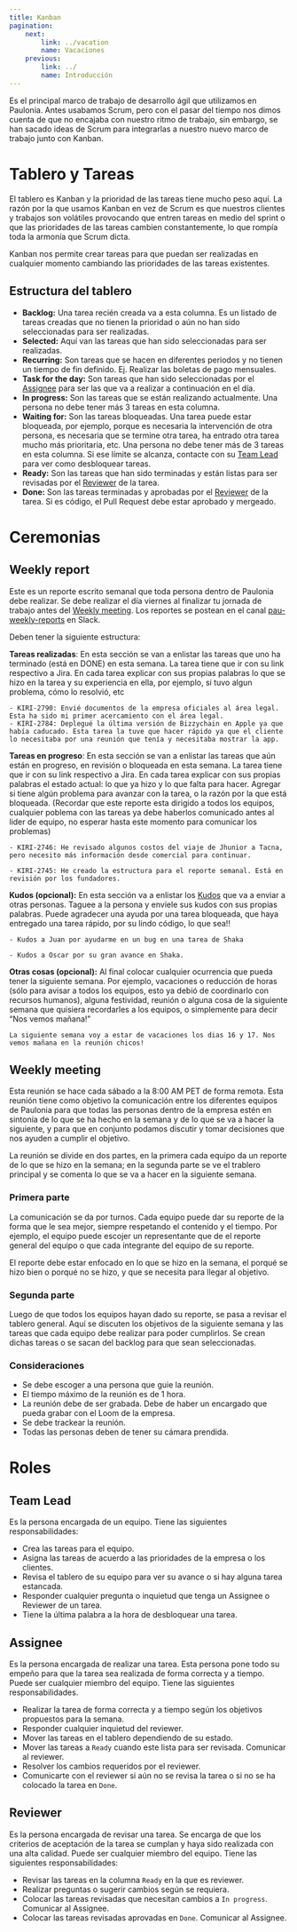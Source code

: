 ```yaml
---
title: Kanban
pagination:
    next:
        link: ../vacation
        name: Vacaciones
    previous:
        link: ../
        name: Introducción
---
```


Es el principal marco de trabajo de desarrollo ágil que utilizamos en Paulonia. Antes usabamos Scrum, pero con el pasar del tiempo nos dimos cuenta de que no encajaba con nuestro ritmo de trabajo, sin embargo, se han sacado ideas de Scrum para integrarlas a nuestro nuevo marco de trabajo junto con Kanban.

# Tablero y Tareas

El tablero es Kanban y la prioridad de las tareas tiene mucho peso aquí. La razón por la que usamos Kanban en vez de Scrum es que nuestros clientes y trabajos son volátiles provocando que entren tareas en medio del sprint o que las prioridades de las tareas cambien constantemente, lo que rompía toda la armonía que Scrum dicta.

Kanban nos permite crear tareas para que puedan ser realizadas en cualquier momento cambiando las prioridades de las tareas existentes.

## Estructura del tablero

- **Backlog:** Una tarea recién creada va a esta columna. Es un listado de tareas creadas que no tienen la prioridad o aún no han sido seleccionadas para ser realizadas.
- **Selected:** Aquí van las tareas que han sido seleccionadas para ser realizadas.
- **Recurring:** Son tareas que se hacen en diferentes periodos y no tienen un tiempo de fin definido. Ej. Realizar las boletas de pago mensuales.
- **Task for the day:** Son tareas que han sido seleccionadas por el [Assignee](#assignee) para ser las que va a realizar a continuación en el día.
- **In progress:** Son las tareas que se están realizando actualmente. Una persona no debe tener más 3 tareas en esta columna.
- **Waiting for:** Son las tareas bloqueadas. Una tarea puede estar bloqueada, por ejemplo, porque es necesaria la intervención de otra persona, es necesaria que se termine otra tarea, ha entrado otra tarea mucho más prioritaria, etc. Una persona no debe tener más de 3 tareas en esta columna. Si ese límite se alcanza, contacte con su [Team Lead](#team-lead) para ver como desbloquear tareas.
- **Ready:** Son las tareas que han sido terminadas y están listas para ser revisadas por el [Reviewer](#reviewer) de la tarea.
- **Done:** Son las tareas terminadas y aprobadas por el [Reviewer](#reviewer) de la tarea. Si es código, el Pull Request debe estar aprobado y mergeado.

# Ceremonias

## Weekly report

Este es un reporte escrito semanal que toda persona dentro de Paulonia debe realizar. Se debe realizar el día viernes al finalizar tu jornada de trabajo antes del [Weekly meeting](weekly-meeting). Los reportes se postean en el canal [pau-weekly-reports](https://paulonia.slack.com/archives/C04Q85ARNKW) en Slack.

Deben tener la siguiente estructura:

**Tareas realizadas**: En esta sección se van a enlistar las tareas que uno ha terminado (está en DONE) en esta semana. La tarea tiene que ir con su link respectivo a Jira. En cada tarea explicar con sus propias palabras lo que se hizo en la tarea y su experiencia en ella, por ejemplo, si tuvo algun problema, cómo lo resolvió, etc

```
- KIRI-2790: Envié documentos de la empresa oficiales al área legal. Esta ha sido mi primer acercamiento con el área legal.
- KIRI-2784: Deplegué la última versión de Bizzychain en Apple ya que había caducado. Esta tarea la tuve que hacer rápido ya que el cliente lo necesitaba por una reunión que tenía y necesitaba mostrar la app.
```

**Tareas en progreso**: En esta sección se van a enlistar las tareas que aún están en progreso, en revisión o bloqueada en esta semana. La tarea tiene que ir con su link respectivo a Jira. En cada tarea explicar con sus propias palabras el estado actual: lo que ya hizo y lo que falta para hacer. Agregar si tiene algún problema para avanzar con la tarea, o la razón por la que está bloqueada.
(Recordar que este reporte esta dirigido a todos los equipos, cualquier poblema con las tareas ya debe haberlos comunicado antes al lider de equipo, no esperar hasta este momento para comunicar los problemas)

```
- KIRI-2746: He revisado algunos costos del viaje de Jhunior a Tacna, pero necesito más información desde comercial para continuar.

- KIRI-2745: He creado la estructura para el reporte semanal. Está en revisión por los fundadores.
```

**Kudos (opcional):** En esta sección va a enlistar los [Kudos](https://www.collinsdictionary.com/es/diccionario/ingles/kudos) que va a enviar a otras personas. Taguee a la persona y envíele sus kudos con sus propias palabras. Puede agradecer una ayuda por una tarea bloqueada, que haya entregado una tarea rápido, por su lindo código, lo que sea!!

```
- Kudos a Juan por ayudarme en un bug en una tarea de Shaka

- Kudos a Oscar por su gran avance en Shaka.
```

**Otras cosas (opcional):** Al final colocar cualquier ocurrencia que pueda tener la siguiente semana. Por ejemplo, vacaciones o reducción de horas (sólo para avisar a todos los equipos, esto ya debió de coordinarlo con recursos humanos), alguna festividad, reunión o alguna cosa de la siguiente semana que quisiera recordarles a los equipos, o simplemente para decir “Nos vemos mañana!”

```
La siguiente semana voy a estar de vacaciones los dias 16 y 17. Nos vemos mañana en la reunión chicos!
```

## Weekly meeting

Esta reunión se hace cada sábado a la 8:00 AM PET de forma remota. Esta reunión tiene como objetivo la comunicación entre los diferentes equipos de Paulonia para que todas las personas dentro de la empresa estén en sintonía de lo que se ha hecho en la semana y de lo que se va a hacer la siguiente, y para que en conjunto podamos discutir y tomar decisiones que nos ayuden a cumplir el objetivo.

La reunión se divide en dos partes, en la primera cada equipo da un reporte de lo que se hizo en la semana; en la segunda parte se ve el trablero principal y se comenta lo que se va a hacer en la siguiente semana.

### Primera parte

La comunicación se da por turnos. Cada equipo puede dar su reporte de la forma que le sea mejor, siempre respetando el contenido y el tiempo. Por ejemplo, el equipo puede escojer un representante que de el reporte general del equipo o que cada integrante del equipo de su reporte.

El reporte debe estar enfocado en lo que se hizo en la semana, el porqué se hizo bien o porqué no se hizo, y que se necesita para llegar al objetivo.

### Segunda parte

Luego de que todos los equipos hayan dado su reporte, se pasa a revisar el tablero general. Aquí se discuten los objetivos de la siguiente semana y las tareas que cada equipo debe realizar para poder cumplirlos. Se crean dichas tareas o se sacan del backlog para que sean seleccionadas.


### Consideraciones

- Se debe escoger a una persona que guie la reunión.
- El tiempo máximo de la reunión es de 1 hora.
- La reunión debe de ser grabada. Debe de haber un encargado que pueda grabar con el Loom de la empresa.
- Se debe trackear la reunión.
- Todas las personas deben de tener su cámara prendida.


# Roles
## Team Lead

Es la persona encargada de un equipo. Tiene las siguientes responsabilidades:

- Crea las tareas para el equipo.
- Asigna las tareas de acuerdo a las prioridades de la empresa o los clientes.
- Revisa el tablero de su equipo para ver su avance o si hay alguna tarea estancada.
- Responder cualquier pregunta o inquietud que tenga un Assignee o Reviewer de un tarea.
- Tiene la última palabra a la hora de desbloquear una tarea.

## Assignee

Es la persona encargada de realizar una tarea. Esta persona pone todo su empeño para que la tarea sea realizada de forma correcta y a tiempo. Puede ser cualquier miembro del equipo. Tiene las siguientes responsabilidades.

- Realizar la tarea de forma correcta y a tiempo según los objetivos propuestos para la semana.
- Responder cualquier inquietud del reviewer.
- Mover las tareas en el tablero dependiendo de su estado.
- Mover las tareas a `Ready` cuando este lista para ser revisada. Comunicar al reviewer.
- Resolver los cambios requeridos por el reviewer.
- Comunicarte con el reviewer si aún no se revisa la tarea o si no se ha colocado la tarea en `Done`.

## Reviewer

Es la persona encargada de revisar una tarea. Se encarga de que los criterios de aceptación de la tarea se cumplan y haya sido realizada con una alta calidad. Puede ser cualquier miembro del equipo. Tiene las siguientes responsabilidades:

- Revisar las tareas en la columna `Ready` en la que es reviewer.
- Realizar preguntas o sugerir cambios según se requiera.
- Colocar las tareas revisadas que necesitan cambios a `In progress`. Comunicar al Assignee.
- Colocar las tareas revisadas aprovadas en `Done`. Comunicar al Assignee.
